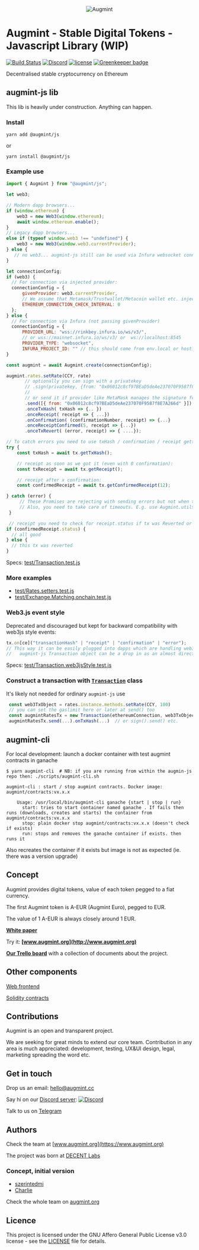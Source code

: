 <span style="display:block;text-align:center">![Augmint](http://www.augmint.cc/android-chrome-192x192.png)
</span>

# Augmint - Stable Digital Tokens - Javascript Library (WIP)

[![Build Status](https://travis-ci.org/Augmint/augmint-js.svg?branch=staging)](https://travis-ci.org/Augmint/augmint-js)
[![Discord](https://img.shields.io/discord/407574313810788364.svg)](https://discord.gg/PwDmsnu)
[![license](https://img.shields.io/github/license/Augmint/augmint-js.svg)](https://github.com/Augmint/augmint-js/blob/master/LICENSE) [![Greenkeeper badge](https://badges.greenkeeper.io/Augmint/augmint-js.svg)](https://greenkeeper.io/)

Decentralised stable cryptocurrency on Ethereum

## augmint-js lib

This lib is heavily under construction. Anything can happen.

### Install

```
yarn add @augmint/js
```

or

```
yarn install @augmint/js
```

### Example use

```js
import { Augmint } from "@augmint/js";

let web3;

// Modern dapp browsers...
if (window.ethereum) {
    web3 = new Web3(window.ethereum);
    await window.ethereum.enable();
}
// Legacy dapp browsers...
else if (typeof window.web3 !== "undefined") {
    web3 = new Web3(window.web3.currentProvider);
} else {
   // no web3... augmint-js still can be used via Infura websocket connection
}

let connectionConfig;
if (web3) {
  // For connection via injected provider:
  connectionConfig = {
      givenProvider: web3.currentProvider,
      // We assume that Metamask/Trustwallet/Metacoin wallet etc. injected provider takes care of reconnections
      ETHEREUM_CONNECTION_CHECK_INTERVAL: 0
  };
} else {
  // For connection via Infura (not passing givenProvider)
  connectionConfig = {
      PROVIDER_URL: "wss://rinkbey.infura.io/ws/v3/",
      // or wss://mainnet.infura.io/ws/v3/ or  ws://localhost:8545
      PROVIDER_TYPE: "websocket",
      INFURA_PROJECT_ID: "" // this should come from env.local or hosting env setting
}

const augmint = await Augmint.create(connectionConfig);

augmint.rates.setRate(CCY, rate)
       // optionally you can sign with a privatekey
       // .sign(privatekey, {from: "0x06012c8cf97BEaD5deAe237070F9587f8E7A266d"} )
       //
       // or send it if provider like MetaMask manages the signature for the given sender address
       .send([{ from: "0x06012c8cf97BEaD5deAe237070F9587f8E7A266d" }]) // {from: 0x..} only needed if it's not signed
       .onceTxHash( txHash => {.. })
       .onceReceipt( receipt => { ...})
       .onConfirmation( (confirmationNumber, receipt) => {...}
       .onceReceiptConfirmed(5, receipt => {...})
       .onceTxRevert( (error, receipt) => { ....});

// To catch errors you need to use txHash / confirmation / receipt getters:
try {
    const txHash = await tx.getTxHash();

    // receipt as soon as we got it (even with 0 confirmation):
    const txReceipt = await tx.getReceipt();

    // receipt after x confirmation:
    const confirmedReceipt = await tx.getConfirmedReceipt(12);

} catch (error) {
     // These Promises are rejecting with sending errors but not when tx reverts!
     // Also, you need to take care of timeouts. E.g. use Augmint.utils.promiseTimeout()
 }

 // receipt you need to check for receipt.status if tx was Reverted or not.
if (confirmedReceipt.status) {
  // all good
} else {
  // this tx was reverted
}
```

Specs: [test/Transaction.test.js](https://github.com/Augmint/augmint-js/blob/tx_reorg/test/Transaction.test.js)

### More examples

-   [test/Rates.setters.test.js](https://github.com/Augmint/augmint-js/blob/tx_reorg/test/Rates.setters.test.js)
-   [test/Exchange.Matching.onchain.test.js](https://github.com/Augmint/augmint-js/blob/tx_reorg/test/Exchange.Matching.onchain.test.js)

### Web3.js event style

Deprecated and discouraged but kept for backward compatibility with web3js style events:

```js
tx.on[ce]("transactionHash" | "receipt" | "confirmation" | "error");
// This way it can be easily plugged into dapps which are handling web3js tx objects:
//   augmint-js Transaction object can be a drop in as an almost direct replacement of webjs transactioObject
```

Specs: [test/Transaction.web3jsStyle.test.js](https://github.com/Augmint/augmint-js/blob/tx_reorg/test/Transaction.web3jsStyle.test.js)

### Construct a transaction with [`Transaction`](./src/Transaction.ts) class

It's likely not needed for ordinary `augmint-js` use

```js
 const web3TxObject = rates.instance.methods.setRate(CCY, 100)
 // you can set the gaslimit here or later at send() too
 const augmintRatesTx = new Transaction(ethereumConnection, web3TxObject, { gasLimit: 200000 } );
 augmintRatesTx.send(...).onTxHash(...)  // or sign().send() etc.
```

## augmint-cli

For local development: launch a docker container with test augmint contracts in ganache

```
$ yarn augmint-cli  # NB: if you are running from within the augmin-js repo then: ./scripts/augmint-cli.sh

augmint-cli : start / stop augmint contracts. Docker image: augmint/contracts:vx.x.x

    Usage: /usr/local/bin/augmint-cli ganache {start | stop | run}
      start: tries to start container named ganache . If fails then runs (downloads, creates and starts) the container from augmint/contracts:vx.x.x
      stop: plain docker stop augmint/contracts:vx.x.x (doesn't check if exists)
      run: stops and removes the ganache container if exists. then runs it
```

Also recreates the container if it exists but image is not as expected (ie. there was a version upgrade)

## Concept

Augmint provides digital tokens, value of each token pegged to a fiat currency.

The first Augmint token is A-EUR (Augmint Euro), pegged to EUR.

The value of 1 A-EUR is always closely around 1 EUR.

**[White paper](http://bit.ly/augmint-wp)**

Try it: **[www.augmint.org](http://www.augmint.org)**

**[Our Trello board](https://trello.com/b/RYGAt2so/augmint-documents)** with a collection of documents about the project.

## Other components

[Web frontend](https://github.com/Augmint/augmint-web)

[Solidity contracts](https://github.com/Augmint/augmint-contracts)

## Contributions

Augmint is an open and transparent project.

We are seeking for great minds to extend our core team. Contribution in any area is much appreciated: development, testing, UX&UI design, legal, marketing spreading the word etc.

## Get in touch

Drop us an email: hello@augmint.cc

Say hi on our [Discord server](https://discord.gg/PwDmsnu): [![Discord](https://img.shields.io/discord/407574313810788364.svg)](https://discord.gg/PwDmsnu)

Talk to us on [Telegram](https://t.me/augmint)

## Authors

Check the team at [www.augmint.org](https://www.augmint.org)

The project was born at [DECENT Labs](http://www.decent.org)

### Concept, initial version

-   [szerintedmi](https://github.com/szerintedmi)
-   [Charlie](https://github.com/krosza)

Check the whole team on [augmint.org](http://www.augmint.org)

## Licence

This project is licensed under the GNU Affero General Public License v3.0 license - see the [LICENSE](LICENSE) file for details.
